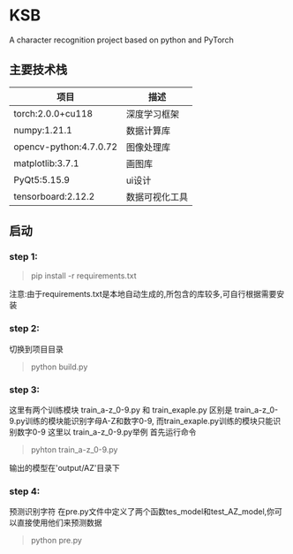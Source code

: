 # KSB

A character recognition project based on python and PyTorch

## 主要技术栈
|  项目   | 描述  |
|  ----  | ----  |
| torch:2.0.0+cu118  | 深度学习框架 |
| numpy:1.21.1  | 数据计算库 |
| opencv-python:4.7.0.72 | 图像处理库 |
| matplotlib:3.7.1 | 画图库 |
| PyQt5:5.15.9 | ui设计 |
| tensorboard:2.12.2 | 数据可视化工具 |

## 启动
### step 1:
> pip install -r requirements.txt

注意:由于requirements.txt是本地自动生成的,所包含的库较多,可自行根据需要安装

### step 2:
切换到项目目录
> python build.py

### step 3:
这里有两个训练模块 train_a-z_0-9.py 和 train_exaple.py
区别是 train_a-z_0-9.py训练的模块能识别字母A-Z和数字0-9, 而train_exaple.py训练的模块只能识别数字0-9
这里以 train_a-z_0-9.py举例
首先运行命令 
> pyhton train_a-z_0-9.py

输出的模型在'output/AZ'目录下

### step 4:
预测识别字符
在pre.py文件中定义了两个函数tes_model和test_AZ_model,你可以直接使用他们来预测数据
> python pre.py
